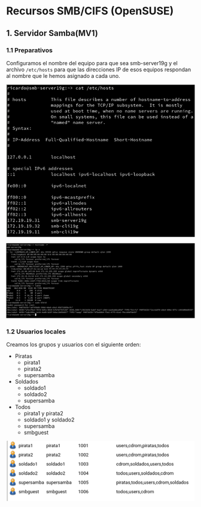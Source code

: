 # Recursos SMB/CIFS (OpenSUSE)

## 1. Servidor Samba(MV1)

### 1.1 Preparativos

Configuramos el nombre del equipo para que sea smb-server19g y el archivo `/etc/hosts` para que las direcciones IP de esos equipos respondan al nombre que le hemos asignado a cada uno.

![](img/etc_host_server.png)

![](img/configuracion_server.png)

### 1.2 Usuarios locales

Creamos los grupos y usuarios con el siguiente orden:
  - Piratas
    - pirata1
    - pirata2
    - supersamba
  - Soldados
    - soldado1
    - soldado2
    - supersamba
  - Todos
    - pirata1 y pirata2
    - soldado1 y soldado2
    - supersamba
    - smbguest

![](img/grupos_usuarios_server.png)
